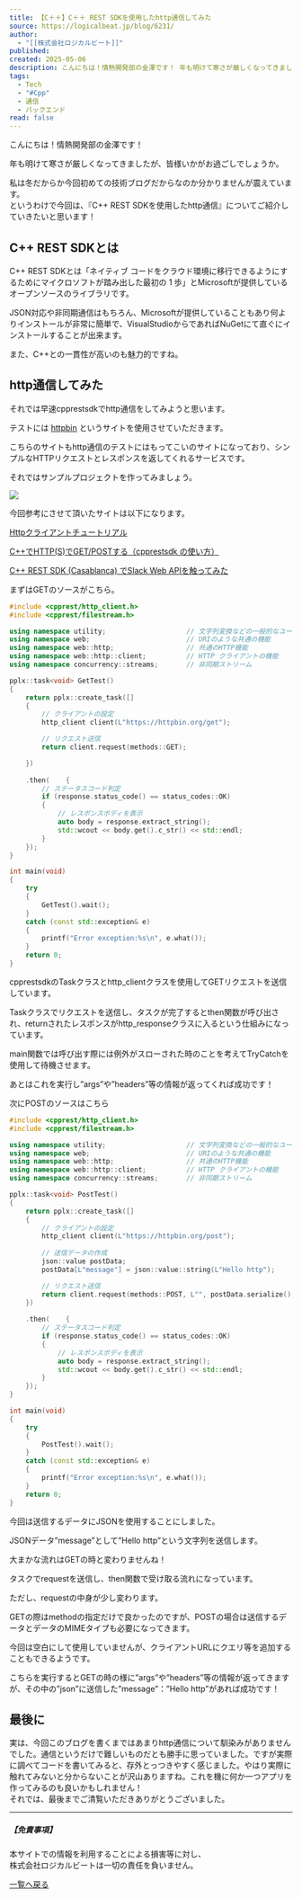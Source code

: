 ```yaml
---
title: 【C＋＋】C＋＋ REST SDKを使用したhttp通信してみた
source: https://logicalbeat.jp/blog/6231/
author:
  - "[[株式会社ロジカルビート]]"
published: 
created: 2025-05-06
description: こんにちは！情熱開発部の金澤です！ 年も明けて寒さが厳しくなってきましたが、皆様いかがお過ごしでしょ [...]<p><a class="btn btn-secondary understrap-re
tags:
  - Tech
  - "#Cpp"
  - 通信
  - バックエンド
read: false
---
```

こんにちは！情熱開発部の金澤です！

年も明けて寒さが厳しくなってきましたが、皆様いかがお過ごしでしょうか。

私は冬だからか今回初めての技術ブログだからなのか分かりませんが震えています。  
というわけで今回は、『C++ REST SDKを使用したhttp通信』についてご紹介していきたいと思います！

## C++ REST SDKとは

C++ REST SDKとは「ネイティブ コードをクラウド環境に移行できるようにするためにマイクロソフトが踏み出した最初の 1 歩」とMicrosoftが提供しているオープンソースのライブラリです。

JSON対応や非同期通信はもちろん、Microsoftが提供していることもあり何よりインストールが非常に簡単で、VisualStudioからであればNuGetにて直ぐにインストールすることが出来ます。

また、C++との一貫性が高いのも魅力的ですね。

## http通信してみた

それでは早速cpprestsdkでhttp通信をしてみようと思います。

テストには [httpbin](https://httpbin.org/) というサイトを使用させていただきます。

こちらのサイトもhttp通信のテストにはもってこいのサイトになっており、シンプルなHTTPリクエストとレスポンスを返してくれるサービスです。

それではサンプルプロジェクトを作ってみましょう。

![](https://logicalbeat.jp/wp01/wp-content/uploads/2020/08/animal_chara_computer_penguin-300x278.png)

今回参考にさせて頂いたサイトは以下になります。

[Httpクライアントチュートリアル](https://github.com/microsoft/cpprestsdk/wiki/Getting-Started-Tutorial)

[C++でHTTP(S)でGET/POSTする（cpprestsdk の使い方）](https://kagasu.hatenablog.com/entry/2017/10/07/190551)

[C++ REST SDK (Casablanca) でSlack Web APIを触ってみた](http://yamada-shi.hatenablog.com/entry/2017/12/22/000000)

まずはGETのソースがこちら。

```c++
#include <cpprest/http_client.h>
#include <cpprest/filestream.h>

using namespace utility;                    // 文字列変換などの一般的なユーティリティ
using namespace web;                        // URIのような共通の機能
using namespace web::http;                  // 共通のHTTP機能
using namespace web::http::client;          // HTTP クライアントの機能
using namespace concurrency::streams;       // 非同期ストリーム

pplx::task<void> GetTest()
{
    return pplx::create_task([] 
    {
        // クライアントの設定
        http_client client(L"https://httpbin.org/get");

        // リクエスト送信
        return client.request(methods::GET);

    })
        
    .then(    {
        // ステータスコード判定
        if (response.status_code() == status_codes::OK)
        {
            // レスポンスボディを表示
            auto body = response.extract_string();
            std::wcout << body.get().c_str() << std::endl;
        }
    });
}

int main(void)
{
    try
    {
        GetTest().wait();
    }
    catch (const std::exception& e)
    {
        printf("Error exception:%s\n", e.what());
    }
    return 0;
}
```

cpprestsdkのTaskクラスとhttp\_clientクラスを使用してGETリクエストを送信しています。

Taskクラスでリクエストを送信し、タスクが完了するとthen関数が呼び出され、returnされたレスポンスがhttp\_responseクラスに入るという仕組みになっています。

main関数では呼び出す際には例外がスローされた時のことを考えてTryCatchを使用して待機させます。

あとはこれを実行し”args”や”headers”等の情報が返ってくれば成功です！

次にPOSTのソースはこちら

```c++
#include <cpprest/http_client.h>
#include <cpprest/filestream.h>

using namespace utility;                    // 文字列変換などの一般的なユーティリティ
using namespace web;                        // URIのような共通の機能
using namespace web::http;                  // 共通のHTTP機能
using namespace web::http::client;          // HTTP クライアントの機能
using namespace concurrency::streams;       // 非同期ストリーム

pplx::task<void> PostTest()
{
    return pplx::create_task([] 
    {
        // クライアントの設定
        http_client client(L"https://httpbin.org/post");
        
        // 送信データの作成
        json::value postData;
        postData[L"message"] = json::value::string(L"Hello http");

        // リクエスト送信
        return client.request(methods::POST, L"", postData.serialize(), L"application/json");
    })
    
    .then(    {
        // ステータスコード判定
        if (response.status_code() == status_codes::OK)
        {
            // レスポンスボディを表示
            auto body = response.extract_string();
            std::wcout << body.get().c_str() << std::endl;
        }
    });
}

int main(void)
{
    try
    {
        PostTest().wait();
    }
    catch (const std::exception& e)
    {
        printf("Error exception:%s\n", e.what());
    }
    return 0;
}
```

今回は送信するデータにJSONを使用することにしました。

JSONデータ”message”として”Hello http”という文字列を送信します。

大まかな流れはGETの時と変わりませんね！

タスクでrequestを送信し、then関数で受け取る流れになっています。

ただし、requestの中身が少し変わります。

GETの際はmethodの指定だけで良かったのですが、POSTの場合は送信するデータとデータのMIMEタイプも必要になってきます。

今回は空白にして使用していませんが、クライアントURLにクエリ等を追加することもできるようです。

こちらを実行するとGETの時の様に”args”や”headers”等の情報が返ってきますが、その中の”json”に送信した”message”：”Hello http”があれば成功です！

## 最後に

実は、今回このブログを書くまではあまりhttp通信について馴染みがありませんでした。通信というだけで難しいものだとも勝手に思っていました。ですが実際に調べてコードを書いてみると、存外とっつきやすく感じました。やはり実際に触れてみないと分からないことが沢山ありますね。これを機に何か一つアプリを作ってみるのも良いかもしれません！  
それでは、最後までご清覧いただきありがとうございました。

---

##### 【免責事項】

本サイトでの情報を利用することによる損害等に対し、  
株式会社ロジカルビートは一切の責任を負いません。

[一覧へ戻る](https://logicalbeat.jp/blog)